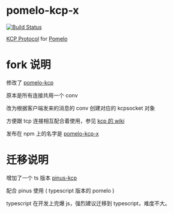 pomelo-kcp-x
============

[![Build Status][1]][2]

[1]: https://api.travis-ci.org/leenjewel/node-kcp.svg?branch=master
[2]: https://travis-ci.org/leenjewel/node-kcp


[KCP Protocol](https://github.com/skywind3000/kcp) for [Pomelo](https://github.com/NetEase/pomelo)

fork 说明
============

修改了 [pomelo-kcp](https://www.npmjs.com/package/pomelo-kcp)

原本是所有连接共用一个 conv

改为根据客户端发来的消息的 conv 创建对应的 kcpsocket 对象

方便跟 tcp 连接相互配合着使用，参见 [kcp 的 wiki](https://github.com/skywind3000/kcp/wiki/Cooperate-With-Tcp-Server)

发布在 npm 上的名字是 [pomelo-kcp-x](https://www.npmjs.com/package/pomelo-kcp-x)

迁移说明
====

增加了一个 ts 版本 [pinus-kcp](https://github.com/bruce48x/pinus-kcp#readme)

配合 pinus 使用 ( typescript 版本的 pomelo )

typescript 在开发上完爆 js，强烈建议迁移到 typescript，难度不大。
